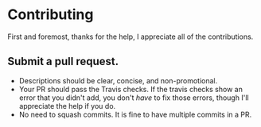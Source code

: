 # Contributing

First and foremost, thanks for the help, I appreciate all of the contributions.

## Submit a pull request.

* Descriptions should be clear, concise, and non-promotional.
* Your PR should pass the Travis checks. If the travis checks show an error that you didn't add, you don't _have_ to fix those errors, though I'll appreciate the help if you do.
* No need to squash commits. It is fine to have multiple commits in a PR.
